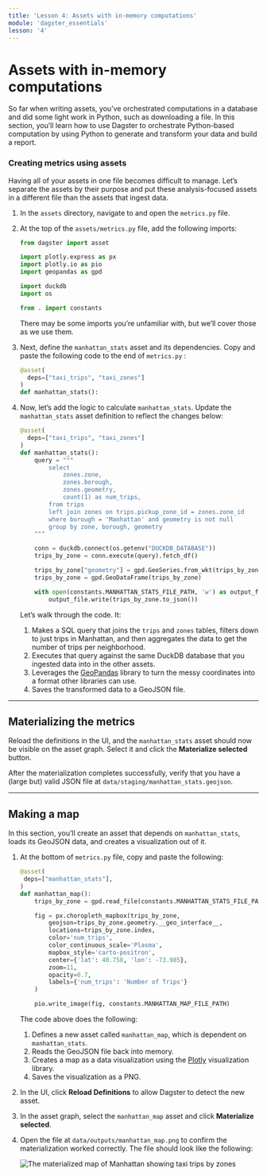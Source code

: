 ```yaml
---
title: 'Lesson 4: Assets with in-memory computations'
module: 'dagster_essentials'
lesson: '4'
---
```


# Assets with in-memory computations

So far when writing assets, you’ve orchestrated computations in a database and did some light work in Python, such as downloading a file. In this section, you’ll learn how to use Dagster to orchestrate Python-based computation by using Python to generate and transform your data and build a report.

### Creating metrics using assets

Having all of your assets in one file becomes difficult to manage. Let’s separate the assets by their purpose and put these analysis-focused assets in a different file than the assets that ingest data.

1. In the `assets` directory, navigate to and open the `metrics.py` file.
2. At the top of the `assets/metrics.py` file, add the following imports:

   ```python
   from dagster import asset

   import plotly.express as px
   import plotly.io as pio
   import geopandas as gpd

   import duckdb
   import os

   from . import constants
   ```

   There may be some imports you’re unfamiliar with, but we’ll cover those as we use them.

3. Next, define the `manhattan_stats` asset and its dependencies. Copy and paste the following code to the end of `metrics.py` :

   ```python
   @asset(
     deps=["taxi_trips", "taxi_zones"]
   )
   def manhattan_stats():
   ```

4. Now, let’s add the logic to calculate `manhattan_stats`. Update the `manhattan_stats` asset definition to reflect the changes below:

   ```python
   @asset(
     deps=["taxi_trips", "taxi_zones"]
   )
   def manhattan_stats():
       query = """
           select
               zones.zone,
               zones.borough,
               zones.geometry,
               count(1) as num_trips,
           from trips
           left join zones on trips.pickup_zone_id = zones.zone_id
           where borough = 'Manhattan' and geometry is not null
           group by zone, borough, geometry
       """

       conn = duckdb.connect(os.getenv("DUCKDB_DATABASE"))
       trips_by_zone = conn.execute(query).fetch_df()

       trips_by_zone["geometry"] = gpd.GeoSeries.from_wkt(trips_by_zone["geometry"])
       trips_by_zone = gpd.GeoDataFrame(trips_by_zone)

       with open(constants.MANHATTAN_STATS_FILE_PATH, 'w') as output_file:
           output_file.write(trips_by_zone.to_json())
   ```

   Let’s walk through the code. It:

   1. Makes a SQL query that joins the `trips` and `zones` tables, filters down to just trips in Manhattan, and then aggregates the data to get the number of trips per neighborhood.
   2. Executes that query against the same DuckDB database that you ingested data into in the other assets.
   3. Leverages the [GeoPandas](https://geopandas.org/en/stable/) library to turn the messy coordinates into a format other libraries can use.
   4. Saves the transformed data to a GeoJSON file.

---

## Materializing the metrics

Reload the definitions in the UI, and the `manhattan_stats` asset should now be visible on the asset graph. Select it and click the **Materialize selected** button.

After the materialization completes successfully, verify that you have a (large but) valid JSON file at `data/staging/manhattan_stats.geojson`.

---

## Making a map

In this section, you’ll create an asset that depends on `manhattan_stats`, loads its GeoJSON data, and creates a visualization out of it.

1. At the bottom of `metrics.py` file, copy and paste the following:

   ```python
   @asset(
    deps=["manhattan_stats"],
   )
   def manhattan_map():
       trips_by_zone = gpd.read_file(constants.MANHATTAN_STATS_FILE_PATH)

       fig = px.choropleth_mapbox(trips_by_zone,
           geojson=trips_by_zone.geometry.__geo_interface__,
           locations=trips_by_zone.index,
           color='num_trips',
           color_continuous_scale='Plasma',
           mapbox_style='carto-positron',
           center={'lat': 40.758, 'lon': -73.985},
           zoom=11,
           opacity=0.7,
           labels={'num_trips': 'Number of Trips'}
       )

       pio.write_image(fig, constants.MANHATTAN_MAP_FILE_PATH)
   ```

   The code above does the following:

   1. Defines a new asset called `manhattan_map`, which is dependent on `manhattan_stats`.
   2. Reads the GeoJSON file back into memory.
   3. Creates a map as a data visualization using the [Plotly](https://plotly.com/python/) visualization library.
   4. Saves the visualization as a PNG.

2. In the UI, click **Reload Definitions** to allow Dagster to detect the new asset.
3. In the asset graph, select the `manhattan_map` asset and click **Materialize selected**.
4. Open the file at `data/outputs/manhattan_map.png` to confirm the materialization worked correctly. The file should look like the following:

   ![The materialized map of Manhattan showing taxi trips by zones](/images/dagster-essentials/lesson-4/materialized-map.png)

